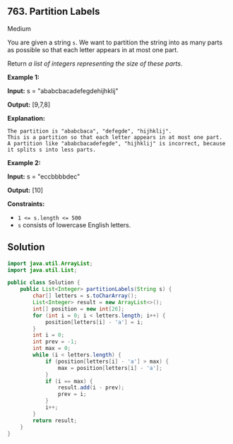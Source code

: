 ## 763\. Partition Labels

Medium

You are given a string `s`. We want to partition the string into as many parts as possible so that each letter appears in at most one part.

Return _a list of integers representing the size of these parts_.

**Example 1:**

**Input:** s = "ababcbacadefegdehijhklij"

**Output:** [9,7,8]

**Explanation:**

    The partition is "ababcbaca", "defegde", "hijhklij".
    This is a partition so that each letter appears in at most one part.
    A partition like "ababcbacadefegde", "hijhklij" is incorrect, because it splits s into less parts. 

**Example 2:**

**Input:** s = "eccbbbbdec"

**Output:** [10] 

**Constraints:**

*   `1 <= s.length <= 500`
*   `s` consists of lowercase English letters.

## Solution

```java
import java.util.ArrayList;
import java.util.List;

public class Solution {
    public List<Integer> partitionLabels(String s) {
        char[] letters = s.toCharArray();
        List<Integer> result = new ArrayList<>();
        int[] position = new int[26];
        for (int i = 0; i < letters.length; i++) {
            position[letters[i] - 'a'] = i;
        }
        int i = 0;
        int prev = -1;
        int max = 0;
        while (i < letters.length) {
            if (position[letters[i] - 'a'] > max) {
                max = position[letters[i] - 'a'];
            }
            if (i == max) {
                result.add(i - prev);
                prev = i;
            }
            i++;
        }
        return result;
    }
}
```